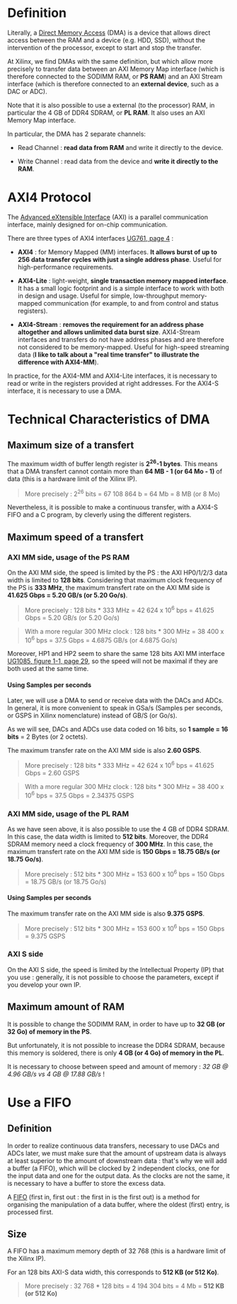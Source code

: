# Definition

Literally, a [Direct Memory Access](https://en.wikipedia.org/wiki/Direct_memory_access) (DMA) is a device that allows direct access between the RAM and a device (e.g. HDD, SSD), without the intervention of the processor, except to start and stop the transfer. 

At Xilinx, we find DMAs with the same definition, but which allow more precisely to transfer data between an AXI Memory Map interface (which is therefore connected to the SODIMM RAM, or **PS RAM**) and an AXI Stream interface (which is therefore connected to an **external device**, such as a DAC or ADC).

Note that it is also possible to use a external (to the processor) RAM, in particular the 4 GB of DDR4 SDRAM, or **PL RAM**. It also uses an AXI Memory Map interface.


In particular, the DMA has 2 separate channels: 

- Read Channel : **read data from RAM** and write it directly to the device.

- Write Channel : read data from the device and **write it directly to the RAM**.

# AXI4 Protocol

The [Advanced eXtensible Interface](https://en.wikipedia.org/wiki/Advanced_eXtensible_Interface) (AXI) is a parallel communication interface, mainly designed for on-chip communication.

There are three types of AXI4 interfaces [UG761, page 4](https://www.xilinx.com/support/documentation/ip_documentation/axi_ref_guide/latest/ug761_axi_reference_guide.pdf) :

- **AXI4** : for Memory Mapped (MM) interfaces. **It allows burst of up to 256 data transfer cycles with just a single address phase**. Useful for high-performance requirements. 

- **AXI4-Lite** : light-weight, **single transaction memory mapped interface**. It has a small logic footprint and is a simple interface to work with both in design and usage. Useful for simple, low-throughput memory-mapped communication (for example, to and from control and status registers).

- **AXI4-Stream** : **removes the requirement for an address phase altogether and allows unlimited data burst size**. AXI4-Stream interfaces and transfers do not have address phases and are therefore not considered to be memory-mapped. Useful for high-speed streaming data (**I like to talk about a "real time transfer" to illustrate the difference with AXI4-MM**).

In practice, for the AXI4-MM and AXI4-Lite interfaces, it is necessary to read or write in the registers provided at right addresses. For the AXI4-S interface, it is necessary to use a DMA.

# Technical Characteristics of DMA

## Maximum size of a transfert

The maximum width of buffer length register is **2<sup>26</sup>-1 bytes**. This means that a DMA transfert cannot contain more than **64 MB - 1 (or 64 Mo - 1)** of data (this is a hardware limit of the Xilinx IP).

> More precisely : 2<sup>26</sup> bits = 67 108 864 b = 64 Mb = 8 MB (or 8 Mo)

Nevertheless, it is possible to make a continuous transfer, with a AXI4-S FIFO and a C program, by cleverly using the different registers.

## Maximum speed of a transfert

### AXI MM side, usage of the PS RAM

On the AXI MM side, the speed is limited by the PS : the AXI HP0/1/2/3 data width is limited to **128 bits**.
Considering that maximum clock frequency of the PS is **333 MHz**, the maximum transfert rate on the AXI MM side is **41.625 Gbps = 5.20 GB/s (or 5.20 Go/s)**.

> More precisely : 128 bits * 333 MHz = 42 624 x 10<sup>6</sup> bps = 41.625 Gbps = 5.20 GB/s (or 5.20 Go/s)


> With a more regular 300 MHz clock :  128 bits * 300 MHz = 38 400 x 10<sup>6</sup> bps = 37.5 Gbps = 4.6875 GB/s (or 4.6875 Go/s)

Moreover, HP1 and HP2 seem to share the same 128 bits AXI MM interface  [UG1085, figure 1-1, page 29](https://www.xilinx.com/support/documentation/user_guides/ug1085-zynq-ultrascale-trm.pdf), so the speed will not be maximal if they are both used at the same time.

#### Using Samples per seconds

Later, we will use a DMA to send or receive data with the DACs and ADCs. In general, it is more convenient to speak in GSa/s (Samples per seconds, or GSPS in Xilinx nomenclature) instead of GB/S (or Go/s). 

As we will see, DACs and ADCs use data coded on 16 bits, so **1 sample = 16 bits** = 2 Bytes (or 2 octets).

The maximum transfer rate on the AXI MM side is also **2.60 GSPS**.

> More precisely : 128 bits * 333 MHz = 42 624 x 10<sup>6</sup> bps = 41.625 Gbps = 2.60 GSPS


> With a more regular 300 MHz clock :  128 bits * 300 MHz = 38 400 x 10<sup>6</sup> bps = 37.5 Gbps = 2.34375 GSPS


### AXI MM side, usage of the PL RAM

As we have seen above, it is also possible to use the 4 GB of DDR4 SDRAM. In this case, the data width is limited to **512 bits**. 
Moreover, the DDR4 SDRAM memory need a clock frequency of **300 MHz**. In this case, the maximum transfert rate on the AXI MM side is **150 Gbps = 18.75 GB/s (or 18.75 Go/s)**. 

> More precisely : 512 bits * 300 MHz = 153 600 x 10<sup>6</sup> bps = 150 Gbps = 18.75 GB/s (or 18.75 Go/s)

#### Using Samples per seconds

The maximum transfer rate on the AXI MM side is also **9.375 GSPS**.

> More precisely : 512 bits * 300 MHz = 153 600 x 10<sup>6</sup> bps = 150 Gbps = 9.375 GSPS

### AXI S side

On the AXI S side, the speed is limited by the Intellectual Property (IP) that you use : generally, it is not possible to choose the parameters, except if you develop your own IP. 

## Maximum amount of RAM

It is possible to change the SODIMM RAM, in order to have up to **32 GB (or 32 Go) of memory in the PS**.


But unfortunately, it is not possible to increase the DDR4 SDRAM, because this memory is soldered, there is only **4 GB (or 4 Go) of memory in the PL**.


It is necessary to choose between speed and amount of memory : *32 GB @ 4.96 GB/s vs 4 GB @ 17.88 GB/s* !


# Use a FIFO

## Definition
In order to realize continuous data transfers, necessary to use DACs and ADCs later, we must make sure that the amount of upstream data is always at least superior to the amount of downstream data : that's why we will add a buffer (a FIFO), which will be clocked by 2 independent clocks, one for the input data and one for the output data. As the clocks are not the same, it is necessary to have a buffer to store the excess data.

A [FIFO](https://en.wikipedia.org/wiki/FIFO_(computing_and_electronics)) (first in, first out : the first in is the first out) is a method for organising the manipulation of a data buffer, where the oldest (first) entry, is processed first. 

## Size

A FIFO has a maximum memory depth of 32 768 (this is a hardware limit of the Xilinx IP). 

For an 128 bits AXI-S data width, this corresponds to **512 KB (or 512 Ko)**.

> More precisely : 32 768 * 128 bits = 4 194 304 bits = 4 Mb = **512 KB (or 512 Ko)**
